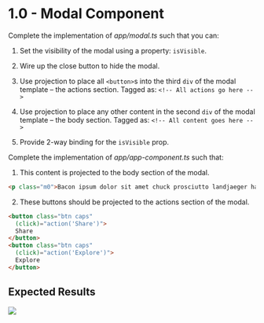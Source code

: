 # 1.0 - Modal Component

Complete the implementation of _*app/modal.ts*_ such that you can:

1. Set the visibility of the modal using a property: `isVisible`.

2. Wire up the close button to hide the modal.

3. Use projection to place all `<button>`s into the third `div` of the modal template – the actions section. Tagged as: `<!-- All actions go here -->`

4. Use projection to place any other content in the second `div` of the modal template – the body section. Tagged as: `<!-- All content goes here -->`

5. Provide 2-way binding for the `isVisible` prop.


Complete the implementation of  _*app/app-component.ts*_ such that:

1. This content is projected to the body section of the modal.
  ```html
  <p class="m0">Bacon ipsum dolor sit amet chuck prosciutto landjaeger ham hock filet mignon shoulder hamburger pig venison. Ham bacon corned beef, sausage kielbasa flank tongue pig drumstick capicola swine short loin ham hock kevin. Bacon t-bone hamburger turkey capicola rump short loin.</p>
  ```

2. These buttons should be projected to the actions section of the modal.

  ```html
  <button class="btn caps"
    (click)="action('Share')">
    Share
  </button>
  <button class="btn caps"
    (click)="action('Explore')">
    Explore
  </button>
  ```

## Expected Results

![](modal.gif)
